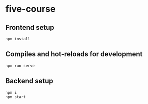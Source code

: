 # five-course

## Frontend setup
```
npm install
```
## Compiles and hot-reloads for development
```
npm run serve
```
## Backend setup
```
npm i
npm start
